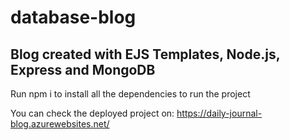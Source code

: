 # database-blog
Blog created with EJS Templates, Node.js, Express and MongoDB
---
Run npm i to install all the dependencies to run the project
>
You can check the deployed project on:
https://daily-journal-blog.azurewebsites.net/
